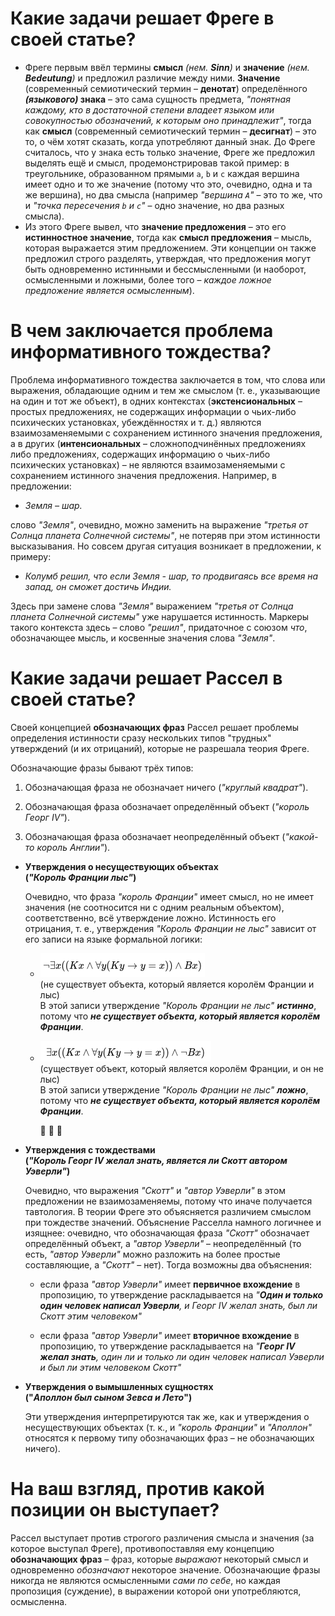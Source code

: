 # Какие задачи решает Фреге в своей статье?

* Фреге первым ввёл термины **смысл** *(нем. **Sinn**)* и **значение** *(нем. **Bedeutung**)* и предложил различие между ними. **Значение** (современный семиотический термин – **денотат**) определённого ***(языкового)* знака** – это сама сущность предмета, *"понятная каждому, кто в достаточной степени владеет языком или совокупностью обозначений, к которым оно принадлежит"*, тогда как **смысл** (современный семиотический термин – **десигнат**) – это то, о чём хотят сказать, когда употребляют данный знак. До Фреге считалось, что у знака есть только значение, Фреге же предложил выделять ещё и смысл, продемонстрировав такой пример: в треугольнике, образованном прямыми `a`, `b` и `c` каждая вершина имеет одно и то же значение (потому что это, очевидно, одна и та же вершина), но два смысла (например *"вершина `A`"* – это то же, что и *"точка пересечения `b` и `c`"* – одно значение, но два разных смысла).
* Из этого Фреге вывел, что **значение предложения** – это его **истинностное значение**, тогда как **смысл предложения** – мысль, которая выражается этим предложением. Эти концепции он также предложил строго разделять, утверждая, что предложения могут быть одновременно истинными и бессмысленными (и наоборот, осмысленными и ложными, более того – *каждое ложное предложение является осмысленным*). 

# В чем заключается проблема информативного тождества? 

Проблема информативного тождества заключается в том, что слова или выражения, обладающие одним и тем же смыслом (т. е., указывающие на один и тот же объект), в одних контекстах (**экстенсиональных** – простых предложениях, не содержащих информации о чьих-либо психических установках, убеждённостях и т. д.) являются взаимозаменяемыми с сохранением истинного значения предложения, а в других (**интенсиональных** – сложноподчинённых предложениях либо предложениях, содержащих информацию о чьих-либо психических установках) – не являются взаимозаменяемыми с сохранением истинного значения предложения. Например, в предложении:

* *Земля – шар.*

слово *"Земля"*, очевидно, можно заменить на выражение *"третья от Солнца планета Солнечной системы"*, не потеряв при этом истинности высказывания. Но совсем другая ситуация возникает в предложении, к примеру:

* *Колумб решил, что если Земля - шар, то продвигаясь все время на запад, он сможет достичь Индии.*

Здесь при замене слова *"Земля"* выражением *"третья от Солнца планета Солнечной системы"* уже нарушается истинность. Маркеры такого контекста здесь – слово *"решил"*, придаточное с союзом *что*, обозначающее мысль, и косвенные значения слова *"Земля"*.

# Какие задачи решает Рассел в своей статье? 

Своей концепцией **обозначающих фраз** Рассел решает проблемы определения истинности сразу нескольких типов "трудных" утверждений (и их отрицаний), которые не разрешала теория Фреге.

Обозначающие фразы бывают трёх типов:

1. Обозначающая фраза не обозначает ничего (*"круглый квадрат"*).

2. Обозначающая фраза обозначает определённый объект (*"король Георг IV"*).

3. Обозначающая фраза обозначает неопределённый объект (*"какой-то король Англии"*).

   

* **Утверждения о несуществующих объектах <br>(*"Король Франции лыс"*)**

  Очевидно, что фраза *"король Франции"* имеет смысл, но не имеет значения (не соотносится ни с одним реальным объектом), соответственно, всё утверждение ложно. Истинность его отрицания, т. е., утверждения *"Король Франции не лыс"* зависит от его записи на языке формальной логики:

  * ![image-20201006010132782](images/image-20201006010132782.png)<br>(не существует объекта, который является королём Франции и лыс) <br>В этой записи утверждение *"Король Франции не лыс"* ***истинно***, потому что ***не существует объекта, который является королём Франции***.

  * ![image-20201006010511382](images/image-20201006010511382.png) <br>(существует объект, который является королём Франции, и он не лыс) <br>В этой записи утверждение *"Король Франции не лыс"* ***ложно***, потому что ***не существует объекта, который является королём Франции***.

    🙂 🙂 🙂 

    

* **Утверждения с тождествами <br>(*"Король Георг IV желал знать, является ли Скотт автором Уэверли"*)**

  Очевидно, что выражения *"Скотт"* и *"автор Уэверли"* в этом предложении не взаимозаменяемы, потому что иначе получается тавтология. В теории Фреге это объясняется различием смыслом при тождестве значений. Объяснение Расселла намного логичнее и изящнее: очевидно, что обозначающая фраза *"Скотт"* обозначает определённый объект, а *"автор Уэверли"* – неопределённый (то есть, *"автор Уэверли"* можно разложить на более простые составляющие, а *"Скотт"*  – нет). Тогда возможны два объяснения:

  * если фраза *"автор Уэверли"* имеет **первичное вхождение** в пропозицию, то утверждение раскладывается на *"**Один и только один человек написал Уэверли**, и Георг IV желал знать, был ли Скотт этим человеком"*

  * если фраза *"автор Уэверли"* имеет **вторичное вхождение** в пропозицию, то утверждение раскладывается на *"**Георг IV желал знать**, один ли и только ли один человек написал Уэверли и был ли этим человеком Скотт"*

    

* **Утверждения о вымышленных сущностях <br>("*Аполлон был сыном Зевса и Лето*")**

  Эти утверждения интерпретируются так же, как и утверждения о несуществующих объектах (т. к., и *"король Франции"* и *"Аполлон"* относятся к первому типу обозначающих фраз – не обозначающих ничего).

  

# На ваш взгляд, против какой позиции он выступает? 

Рассел выступает против строгого различения смысла и значения (за которое выступал Фреге), противопоставляя ему концепцию **обозначающих фраз** – фраз, которые *выражают* некоторый смысл и одновременно *обозначают* некоторое значение. Обозначающие фразы никогда не являются осмысленными *сами по себе*, но каждая пропозиция (суждение), в выражении которой они употребляются, осмысленна.